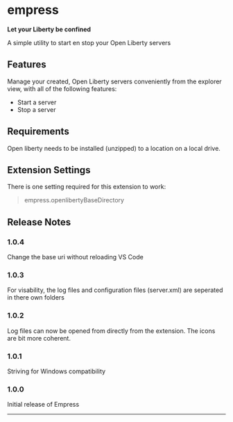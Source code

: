 # empress

**Let your Liberty be confined**

A simple utility to start en stop your Open Liberty servers

## Features

Manage your created, Open Liberty servers conveniently from the explorer view, with all of the following features:

* Start a server
* Stop a server

## Requirements

Open liberty needs to be installed (unzipped) to a location on a local drive.

## Extension Settings

There is one setting required for this extension to work:

> empress.openlibertyBaseDirectory

## Release Notes

### 1.0.4
Change the base uri without reloading VS Code

### 1.0.3
For visability, the log files and configuration files (server.xml) are seperated in there own folders

### 1.0.2
Log files can now be opened from directly from the extension.
The icons are bit more coherent.

### 1.0.1

Striving for Windows compatibility

### 1.0.0

Initial release of Empress


--------------------------------------------------------------------------------------------------
